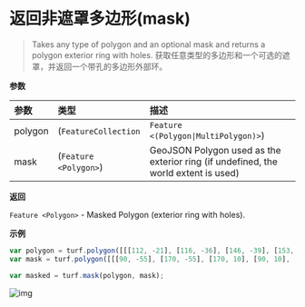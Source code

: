 # 返回非遮罩多边形(mask)

> Takes any type of polygon and an optional mask and returns a polygon exterior ring with holes.
> 获取任意类型的多边形和一个可选的遮罩，并返回一个带孔的多边形外部环。

**参数**

| 参数    | 类型                                                      | 描述                                                         |
| :------ | :-------------------------------------------------------- | :----------------------------------------------------------- |
| polygon | (`FeatureCollection`|`Feature <(Polygon\|MultiPolygon)>`) | GeoJSON Polygon used as interior rings or holes.             |
| mask    | (`Feature <Polygon>`)                                     | GeoJSON Polygon used as the exterior ring (if undefined, the world extent is used) |

**返回**

`Feature <Polygon>` - Masked Polygon (exterior ring with holes).

**示例**

```js
var polygon = turf.polygon([[[112, -21], [116, -36], [146, -39], [153, -24], [133, -10], [112, -21]]]);
var mask = turf.polygon([[[90, -55], [170, -55], [170, 10], [90, 10], [90, -55]]]);

var masked = turf.mask(polygon, mask);
```

![img](https://pzy-images.oss-cn-hangzhou.aliyuncs.com/img/mask.61ef78d5.webp)